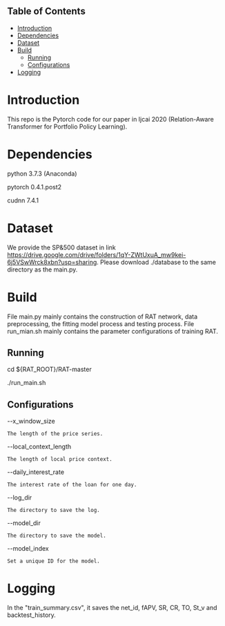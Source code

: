 ## Table of Contents

- [Introduction](#introduction)
- [Dependencies](#dependencies)
- [Dataset](#dataset)
- [Build](#build)
	- [Running](#running)
	- [Configurations](#configurations)
- [Logging](#logging)




# Introduction

This repo is the Pytorch code for our paper in Ijcai 2020 (Relation-Aware Transformer for Portfolio Policy Learning).

# Dependencies
python 3.7.3 (Anaconda)

pytorch 0.4.1.post2

cudnn 7.4.1

# Dataset
We provide the SP&500 dataset in link https://drive.google.com/drive/folders/1qY-ZWtUxuA_mw9kei-6j5VSwWrck8xbn?usp=sharing. Please download ./database to the same directory as the main.py.

# Build
File main.py mainly contains the construction of RAT network, data preprocessing, the fitting model process and testing process. File run_mian.sh mainly contains the parameter configurations of training RAT.
 
## Running

cd ${RAT_ROOT}/RAT-master

./run_main.sh


## Configurations


--x_window_size

    The length of the price series.
    
--local_context_length

    The length of local price context.
    
--daily_interest_rate

    The interest rate of the loan for one day.
    
--log_dir

    The directory to save the log.
    
--model_dir

    The directory to save the model.
    
--model_index

    Set a unique ID for the model.

# Logging
In the "train_summary.csv", it saves the net_id, fAPV, SR, CR, TO, St_v and backtest_history.



